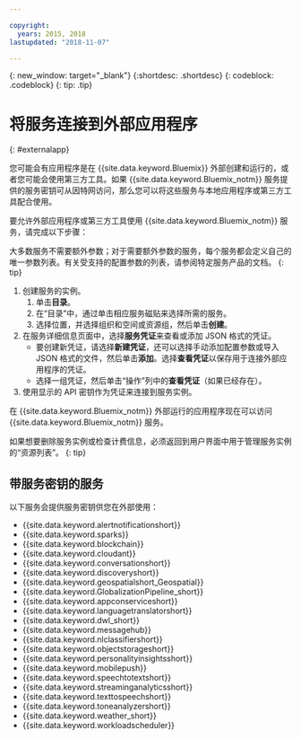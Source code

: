 ```yaml
---

copyright:
  years: 2015, 2018
lastupdated: "2018-11-07"

---
```


{: new_window: target="_blank"}
{:shortdesc: .shortdesc}
{: codeblock: .codeblock}
{: tip: .tip}

# 将服务连接到外部应用程序
{: #externalapp}

您可能会有应用程序是在 {{site.data.keyword.Bluemix}} 外部创建和运行的，或者您可能会使用第三方工具。如果 {{site.data.keyword.Bluemix_notm}} 服务提供的服务密钥可从因特网访问，那么您可以将这些服务与本地应用程序或第三方工具配合使用。

要允许外部应用程序或第三方工具使用 {{site.data.keyword.Bluemix_notm}} 服务，请完成以下步骤：

大多数服务不需要额外参数；对于需要额外参数的服务，每个服务都会定义自己的唯一参数列表。有关受支持的配置参数的列表，请参阅特定服务产品的文档。
{: tip}

1. 创建服务的实例。
    1. 单击**目录**。
    2. 在“目录”中，通过单击相应服务磁贴来选择所需的服务。 
    3. 选择位置，并选择组织和空间或资源组，然后单击**创建**。
2. 在服务详细信息页面中，选择**服务凭证**来查看或添加 JSON 格式的凭证。 
    * 要创建新凭证，请选择**新建凭证**，还可以选择手动添加配置参数或导入 JSON 格式的文件，然后单击**添加**。选择**查看凭证**以保存用于连接外部应用程序的凭证。
    * 选择一组凭证，然后单击“操作”列中的**查看凭证**（如果已经存在）。 
3. 使用显示的 API 密钥作为凭证来连接到服务实例。

在 {{site.data.keyword.Bluemix_notm}} 外部运行的应用程序现在可以访问 {{site.data.keyword.Bluemix_notm}} 服务。

如果想要删除服务实例或检查计费信息，必须返回到用户界面中用于管理服务实例的“资源列表”。
{: tip}

## 带服务密钥的服务

以下服务会提供服务密钥供您在外部使用：

* {{site.data.keyword.alertnotificationshort}} <!--Alert Notification-->
* {{site.data.keyword.sparks}} <!--Analytics for Apache Spark-->
* {{site.data.keyword.blockchain}} <!--Blockchain-->
* {{site.data.keyword.cloudant}} <!--Cloudant&reg; NoSQL DB-->
* {{site.data.keyword.conversationshort}} <!--Conversation-->
* {{site.data.keyword.discoveryshort}} <!--Discovery-->
* {{site.data.keyword.geospatialshort_Geospatial}} <!--Geospatial Analytics-->
* {{site.data.keyword.GlobalizationPipeline_short}} <!--Globalization Pipeline-->
* {{site.data.keyword.appconserviceshort}} <!--IBM&reg; App Connect-->
* {{site.data.keyword.languagetranslatorshort}} <!--Language Translator-->
* {{site.data.keyword.dwl_short}} <!--Lift-->
* {{site.data.keyword.messagehub}} <!--Message Hub-->
* {{site.data.keyword.nlclassifiershort}} <!--Natural Language Classifier-->
* {{site.data.keyword.objectstorageshort}} <!--Object Storage-->
* {{site.data.keyword.personalityinsightsshort}} <!--Personality Insights-->
* {{site.data.keyword.mobilepush}} <!--Push-->
* {{site.data.keyword.speechtotextshort}} <!-- Speech to Text-->
* {{site.data.keyword.streaminganalyticsshort}} <!--Streaming Analytics-->
* {{site.data.keyword.texttospeechshort}} <!--Text to Speech-->
* {{site.data.keyword.toneanalyzershort}} <!--Tone Analyzer-->
* {{site.data.keyword.weather_short}} <!--Weather Company Data-->
* {{site.data.keyword.workloadscheduler}} <!--Workload Scheduler-->
